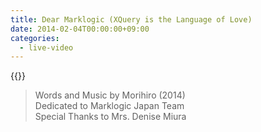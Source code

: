 ```yaml
---
title: Dear Marklogic (XQuery is the Language of Love)
date: 2014-02-04T00:00:00+09:00
categories:
  - live-video
---
```



{{<youtube yxAhBPN8S6g>}}

>Words and Music by Morihiro (2014)  
>Dedicated to Marklogic Japan Team  
>Special Thanks to Mrs. Denise Miura  

